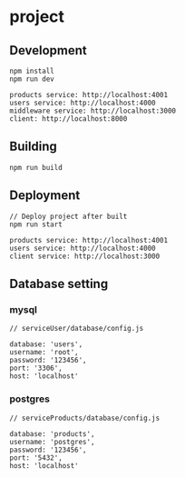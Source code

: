 # project

## Development
```
npm install
npm run dev

products service: http://localhost:4001
users service: http://localhost:4000
middleware service: http://localhost:3000
client: http://localhost:8000
```

## Building
```
npm run build
```

## Deployment 
```
// Deploy project after built
npm run start

products service: http://localhost:4001
users service: http://localhost:4000
client service: http://localhost:3000
```

## Database setting

### mysql
```
// serviceUser/database/config.js

database: 'users',
username: 'root',
password: '123456',
port: '3306',
host: 'localhost'
```

### postgres
```text
// serviceProducts/database/config.js

database: 'products',
username: 'postgres',
password: '123456',
port: '5432',
host: 'localhost'
```
